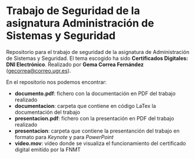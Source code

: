# Trabajo de Seguridad de la asignatura Administración de Sistemas y Seguridad

Repositorio para el trabajo de seguridad de la asignatura de Administración de Sistemas y Seguridad. El tema escogido ha sido **Certificados Digitales: DNI Electrónico**. Realizado por **Gema Correa Fernández** (gecorrea@correo.ugr.es).

En el repositorio nos podemos encontrar:

- **documento.pdf**: fichero con la documentación en PDF del trabajo realizado
- **documentacion**: carpeta que contiene en código LaTex la documentación del trabajo
- **presentacion.pdf**: fichero con la presentación en PDF del trabajo realizado
- **presentacion**: carpeta que contiene la presentanción del trabajo en formato para _Keynote_ y para _PowerPoint_
- **video.mov**: vídeo donde se visualiza el funcionamiento del certificado digital emitido por la FNMT
